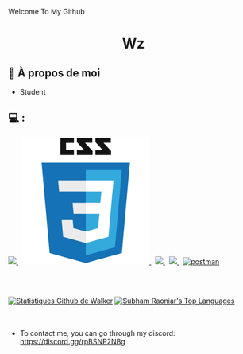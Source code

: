 Welcome To My Github

<h1 align="center">Wz</h1>


## 💼 À propos de moi

- Student

## 💻 :

<p align="left"> 
    <a style="padding-right:8px;" href="https://www.mysql.com/" target="_blank"> <img src="https://img.icons8.com/fluent/50/000000/mysql-logo.png"/> </a>
    <a style="padding-right:8px;" href="https://www.javascript.com" target="_blank"> <img src="https://raw.githubusercontent.com/devicons/devicon/master/icons/css3/css3-original-wordmark.svg"/> </a>
    <a style="padding-right:8px;" href="https://git-scm.com/" target="_blank"> <img src="https://img.icons8.com/color/48/000000/git.png"/> </a>
    <a style="padding-right:8px;" href="https://www.python.org/" target="_blank"> <img src="https://github.com/FortAwesome/Font-Awesome/blob/6.x/svgs/brands/python.svg"/> </a>
    <a style="padding-right:8px;" href="https://www.lua.org" target="_blank"> <img src="https://th.bing.com/th/id/R.fffb2b9b83c92ed6797c11b50b42c2b6?rik=fX4Dj7nEx8fzLg&riu=http%3a%2f%2f48pedia.org%2fimages%2fthumb%2f8%2f8e%2fLua-logo.svg%2f1200px-Lua-logo.svg.png&ehk=F7nHO1i%2fU%2bmVnn7ADsqrTOWi3%2ftc5bBYw56p5o29crI%3d&risl=&pid=ImgRaw&r=0" alt="postman" width="45" height="45"/> </a>
</p>



<p align="center">
    <a href="https://github.com/SubhamRaoniar28/github-readme-streak-stats">
        <img title="🔥 Obtenez des statistiques de séquences pour votre profil sur git.io/streak-stats" alt="" src="https://github-readme-streak-stats.herokuapp.com/?user=Walker974&theme=black-ice&hide_border=true&stroke=0000&background=060A0CD0"/>
    </a>
</p>

  <br/>
    <a href="https://github.com/Walker974/github-readme-stats"><img alt="Statistiques Github de Walker" src="https://github-readme-stats.vercel.app/api?username=Walker974&show_icons=true&count_private=true&theme=react&hide_border=true&bg_color=0D1117" /></a>
  <a href="https://github.com/Walker974/github-readme-stats"><img alt="Subham Raoniar's Top Languages" src="https://github-readme-stats.vercel.app/api/top-langs/?username=Walker974&langs_count=8&count_private=true&layout=compact&theme=react&hide_border=true&bg_color=0D1117" /></a>
  <br/>

<br/>
<br/>

 
</p>

- To contact me, you can go through my discord: https://discord.gg/rpBSNP2NBg

